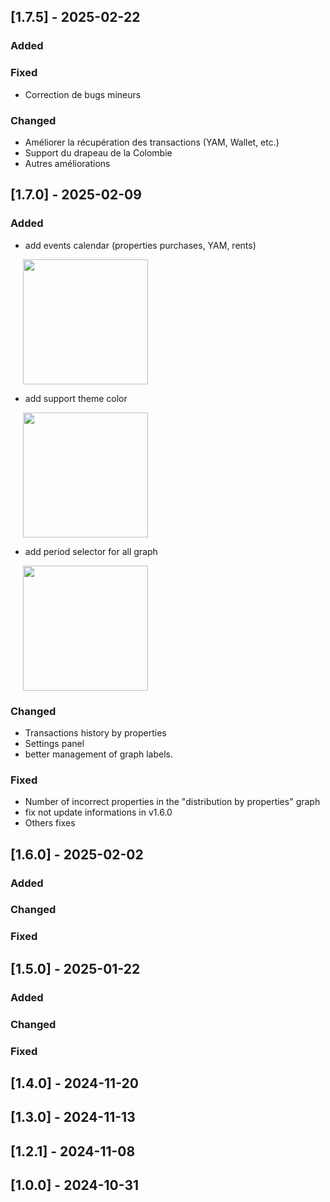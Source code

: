 ## [1.7.5] - 2025-02-22

### Added

### Fixed

- Correction de bugs mineurs

### Changed

- Améliorer la récupération des transactions (YAM, Wallet, etc.)
- Support du drapeau de la Colombie
- Autres améliorations


## [1.7.0] - 2025-02-09

### Added

- add events calendar (properties purchases, YAM, rents)
<img src="https://github.com/user-attachments/assets/31b9aaeb-f9da-47ad-8036-1ef79c02e922" width="200" style="margin-left: 20px;">

- add support theme color
<img src="https://github.com/user-attachments/assets/869eff20-1b88-45d2-983f-eed1b561713d"  width="200" style="margin-left: 20px;">

- add period selector for all graph
<img src="https://github.com/user-attachments/assets/979430e3-7092-4c15-bcb5-8a0319edb7ab"  width="200" style="margin-left: 20px;">

### Changed
- Transactions history by properties
- Settings panel
- better management of graph labels.

### Fixed
- Number of incorrect properties in the "distribution by properties" graph 
- fix not update informations in v1.6.0
- Others fixes

## [1.6.0] - 2025-02-02

### Added


### Changed


### Fixed

## [1.5.0] - 2025-01-22

### Added


### Changed


### Fixed

## [1.4.0] - 2024-11-20
## [1.3.0] - 2024-11-13
## [1.2.1] - 2024-11-08
## [1.0.0] - 2024-10-31
